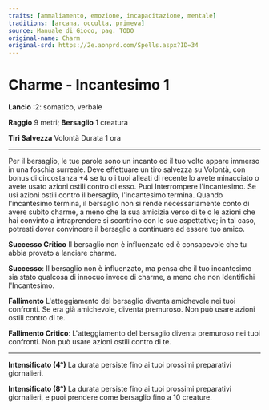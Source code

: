 ```yaml
---
traits: [ammaliamento, emozione, incapacitazione, mentale]
traditions: [arcana, occulta, primeva]
source: Manuale di Gioco, pag. TODO
original-name: Charm
original-srd: https://2e.aonprd.com/Spells.aspx?ID=34
---
```


# Charme - Incantesimo 1

**Lancio** :2: somatico, verbale

**Raggio** 9 metri; **Bersaglio** 1 creatura

**Tiri Salvezza** Volontà Durata 1 ora

---

Per il bersaglio, le tue parole sono un incanto ed il tuo volto appare immerso
in una foschia surreale. Deve effettuare un tiro salvezza su Volontà, con bonus
di circostanza +4 se tu o i tuoi alleati di recente lo avete minacciato o avete
usato azioni ostili contro di esso. Puoi Interrompere l'incantesimo. Se usi
azioni ostili contro il bersaglio, l'incantesimo termina. Quando l'incantesimo
termina, il bersaglio non si rende necessariamente conto di avere subito charme,
a meno che la sua amicizia verso di te o le azioni che hai convinto a
intraprendere si scontrino con le sue aspettative; in tal caso, potresti dover
convincere il bersaglio a continuare ad essere tuo amico.

**Successo Critico** Il bersaglio non è influenzato ed è consapevole che tu
abbia provato a lanciare charme.

**Successo**: Il bersaglio non è influenzato, ma pensa che il tuo incantesimo
sia stato qualcosa di innocuo invece di charme, a meno che non Identifichi
l'Incantesimo.

**Fallimento** L'atteggiamento del bersaglio diventa amichevole nei tuoi
confronti. Se era già amichevole, diventa premuroso. Non può usare azioni ostili
contro di te.

**Fallimento Critico**: L'atteggiamento del bersaglio diventa premuroso nei tuoi
confronti. Non può usare azioni ostili contro di te.

---

**Intensificato (4°)** La durata persiste fino ai tuoi prossimi preparativi
giornalieri.

**Intensificato (8°)** La durata persiste fino ai tuoi prossimi preparativi
giornalieri, e puoi prendere come bersaglio fino a 10 creature.
